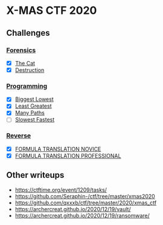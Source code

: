 # X-MAS CTF 2020

## Challenges

### [Forensics](Forensics/)
- [x] [The Cat](Forensics/the%20cat)
- [x] [Destruction](Forensics/destruction)

### [Programming](Programming/)
- [x] [Biggest Lowest](Programming/biggest%20lowest)
- [x] [Least Greatest](Programming/least%20greatest)
- [x] [Many Paths](Programming/many%20paths)
- [ ] [Slowest Fastest](Programming/slowest%20fastest)

### [Reverse](Reverse/)
- [x] [FORMULA TRANSLATION NOVICE](Reverse/formula%20translation%20novice)
- [x] [FORMULA TRANSLATION PROFESSIONAL](Reverse/formula%20translation%20professional)

## Other writeups
* https://ctftime.org/event/1209/tasks/
* https://github.com/Seraphin-/ctf/tree/master/xmas2020
* https://github.com/qxxxb/ctf/tree/master/2020/xmas_ctf
* https://archercreat.github.io/2020/12/19/vault/
* https://archercreat.github.io/2020/12/19/ransomware/
